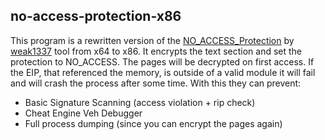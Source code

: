 ## no-access-protection-x86
This program is a rewritten version of the [NO_ACCESS_Protection](https://github.com/weak1337/NO_ACCESS_Protection) by [weak1337](https://github.com/weak1337) tool from x64 to x86. It encrypts the text section and set the protection to NO_ACCESS. The pages will be decrypted on first access. If the EIP, that referenced the memory, is outside of a valid module it will fail and will crash the process after some time. With this they can prevent:
* Basic Signature Scanning (access violation + rip check)
* Cheat Engine Veh Debugger
* Full process dumping (since you can encrypt the pages again)
